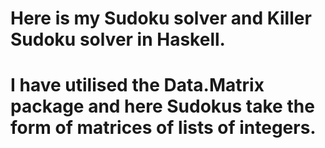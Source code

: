 # Here is my Sudoku solver and Killer Sudoku solver in Haskell.
# I have utilised the Data.Matrix package and here Sudokus take the form of matrices of lists of integers.
